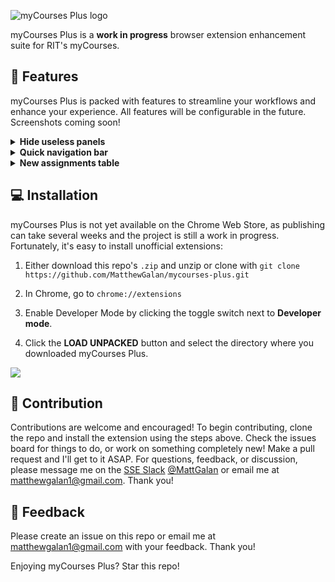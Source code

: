![myCourses Plus logo](https://i.imgur.com/SfWUxn7.png)

myCourses Plus is a **work in progress** browser extension enhancement suite for RIT's myCourses.

## 🍖 Features

myCourses Plus is packed with features to streamline your workflows and enhance your experience. All features will be configurable in the future. Screenshots coming soon!

<details>
    <summary><b>Hide useless panels</b></summary>
    </br>
    Several useless panels are hidden on the home page, including the "Locker / Help" bar, "User Links" panel, and "Instructions to Find Your Courses" panel.
</details>

<details>
    <summary><b>Quick navigation bar</b></summary>
    </br>
    Jump from the assignments page for one class to the grades page for another class in a single click.
</details>

<details>
    <summary><b>New assignments table</b></summary>
    </br>
    The assignments table has been overhauled to allow you to sort by name, submission status, and due date.
</details>

## 💻 Installation

myCourses Plus is not yet available on the Chrome Web Store, as publishing can take several weeks and the project is still a work in progress. Fortunately, it's easy to install unofficial extensions:

1. Either download this repo's `.zip` and unzip or clone with `git clone https://github.com/MatthewGalan/mycourses-plus.git`

1. In Chrome, go to `chrome://extensions`

1. Enable Developer Mode by clicking the toggle switch next to **Developer mode**.

1. Click the **LOAD UNPACKED** button and select the directory where you downloaded myCourses Plus.

![](https://developer.chrome.com/static/images/get_started/load_extension.png)

## 🔨 Contribution

Contributions are welcome and encouraged! To begin contributing, clone the repo and install the extension using the steps above. Check the issues board for things to do, or work on something completely new! Make a pull request and I'll get to it ASAP. For questions, feedback, or discussion, please message me on the [SSE Slack](https://rit-sse.rit.edu) [@MattGalan](https://rit-sse.slack.com/archives/DCV03A5QU) or email me at matthewgalan1@gmail.com. Thank you!

## 🌟 Feedback

Please create an issue on this repo or email me at matthewgalan1@gmail.com with your feedback. Thank you!

Enjoying myCourses Plus? Star this repo!
